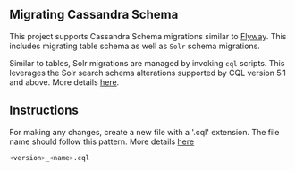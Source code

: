 ## Migrating Cassandra Schema
This project supports Cassandra Schema migrations similar to [Flyway](https://flywaydb.org/). This includes migrating table schema as well as `Solr` schema migrations.

Similar to tables, Solr migrations are managed by invoking `cql` scripts. This leverages the Solr search schema alterations supported by CQL version 5.1 and above. More details [here](https://docs.datastax.com/en/dse/5.1/cql/cql/cql_reference/cql_commands/cqlAlterSearchIndexSchema.html).

## Instructions
For making any changes, create a new file with a '.cql' extension. The file name should follow this pattern. More details [here](https://github.com/patka/cassandra-migration)
```bash
<version>_<name>.cql
``` 


